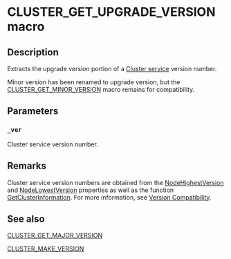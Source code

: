 # CLUSTER_GET_UPGRADE_VERSION macro

## Description

Extracts the upgrade version portion of a [Cluster service](https://learn.microsoft.com/previous-versions/windows/desktop/mscs/cluster-service) version number.

Minor version has been renamed to upgrade version, but the [CLUSTER_GET_MINOR_VERSION](https://learn.microsoft.com/previous-versions/windows/desktop/api/clusapi/nf-clusapi-cluster_get_minor_version) macro remains for compatibility.

## Parameters

### `_ver`

Cluster service version number.

## Remarks

Cluster service version numbers are obtained from the [NodeHighestVersion](https://learn.microsoft.com/previous-versions/windows/desktop/mscs/nodes-nodehighestversion) and [NodeLowestVersion](https://learn.microsoft.com/previous-versions/windows/desktop/mscs/nodes-nodelowestversion) properties as well as the function [GetClusterInformation](https://learn.microsoft.com/windows/desktop/api/clusapi/nf-clusapi-getclusterinformation). For more information, see [Version Compatibility](https://learn.microsoft.com/previous-versions/windows/desktop/mscs/version-compatibility).

## See also

[CLUSTER_GET_MAJOR_VERSION](https://learn.microsoft.com/previous-versions/windows/desktop/api/clusapi/nf-clusapi-cluster_get_major_version)

[CLUSTER_MAKE_VERSION](https://learn.microsoft.com/previous-versions/windows/desktop/api/clusapi/nf-clusapi-cluster_make_version)